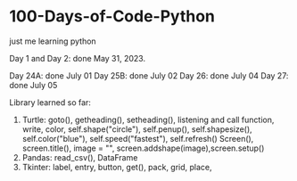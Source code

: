 # 100-Days-of-Code-Python
just me learning python

Day 1 and Day 2: done May 31, 2023.


Day 24A: done July 01
Day 25B: done July 02
Day 26: done July 04
Day 27: done July 05

Library learned so far:
1. Turtle: goto(), getheading(), setheading(), listening and call function, write, color, 
self.shape("circle"), self.penup(), self.shapesize(), self.color("blue"), self.speed("fastest"), self.refresh()
Screen(), screen.title(), image = "", screen.addshape(image),screen.setup()
2. Pandas: read_csv(), DataFrame
3. Tkinter: label, entry, button, get(), pack, grid, place, 